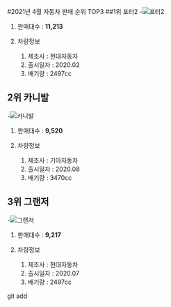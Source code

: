 #2021년 4월 자동차 판매 순위 TOP3
##1위 포터2
   -![포터2](http://autoimg.danawa.com/photo/1901/model_360.png)
  
1. 판매대수 : __11,213__

2. 차량정보
   1.  제조사 : 현대자동차
   2.  출시일자 : 2020.02
   3.  배기량 : 2497cc
    
## 2위 카니발
   -![카니발](http://autoimg.danawa.com/photo/3910/model_360.png)
1. 판매대수 : __9,520__

2. 차량정보
   1.  제조사 : 기아자동차
   2.  출시일자 : 2020.08
    3. 배기량 : 3470cc
    
## 3위 그랜저
-![그랜저](http://autoimg.danawa.com/photo/3737/46935/lineup_360.png)
1. 판매대수 : __9,217__

2. 차량정보
   1. 제조사 : 현대자동차
    2. 출시일자 : 2020.07
    3. 배기량 : 2497cc
   
git add